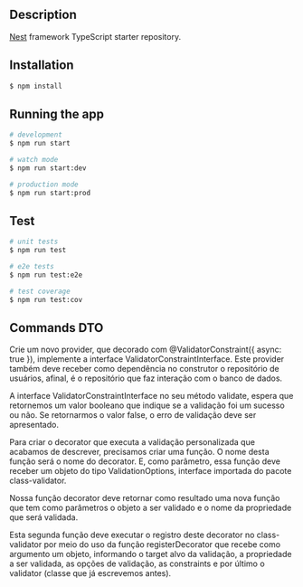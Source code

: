 ## Description

[Nest](https://github.com/nestjs/nest) framework TypeScript starter repository.

## Installation

```bash
$ npm install
```

## Running the app

```bash
# development
$ npm run start

# watch mode
$ npm run start:dev

# production mode
$ npm run start:prod
```

## Test

```bash
# unit tests
$ npm run test

# e2e tests
$ npm run test:e2e

# test coverage
$ npm run test:cov
```

## Commands DTO
Crie um novo provider, que decorado com @ValidatorConstraint({ async: true }), implemente a interface ValidatorConstraintInterface. Este provider também deve receber como dependência no construtor o repositório de usuários, afinal, é o repositório que faz interação com o banco de dados.

A interface ValidatorConstraintInterface no seu método validate, espera que retornemos um valor booleano que indique se a validação foi um sucesso ou não. Se retornarmos o valor false, o erro de validação deve ser apresentado.

Para criar o decorator que executa a validação personalizada que acabamos de descrever, precisamos criar uma função. O nome desta função será o nome do decorator. E, como parâmetro, essa função deve receber um objeto do tipo ValidationOptions, interface importada do pacote class-validator.

Nossa função decorator deve retornar como resultado uma nova função que tem como parâmetros o objeto a ser validado e o nome da propriedade que será validada.

Esta segunda função deve executar o registro deste decorator no class-validator por meio do uso da função registerDecorator que recebe como argumento um objeto, informando o target alvo da validação, a propriedade a ser validada, as opções de validação, as constraints e por último o validator (classe que já escrevemos antes).